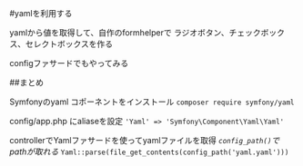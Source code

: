 #yamlを利用する

yamlから値を取得して、自作のformhelperで
ラジオボタン、チェックボックス、セレクトボックスを作る

configファサードでもやってみる

##まとめ

Symfonyのyaml コポーネントをインストール
`composer require symfony/yaml`

config/app.php にaliaseを設定
`'Yaml' => 'Symfony\Component\Yaml\Yaml'`

controllerでYamlファサードを使ってyamlファイルを取得
*`config_path()`でpathが取れる*
`Yaml::parse(file_get_contents(config_path('yaml.yaml')))`


